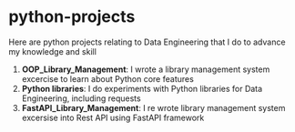 # python-projects
Here are python projects relating to Data Engineering that I do to advance my knowledge and skill
1. **OOP_Library_Management**: I wrote a library management system excercise to learn about Python core features
2. **Python libraries**: I do experiments with Python libraries for Data Engineering, including requests
3. **FastAPI_Library_Management**: I re wrote library management system excersise into Rest API using FastAPI framework
